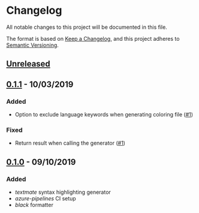 # Changelog

All notable changes to this project will be documented in this file.

The format is based on [Keep a Changelog][keepachangelog],
and this project adheres to [Semantic Versioning][semver].

## [Unreleased]

## [0.1.1] - 10/03/2019

### Added

- Option to exclude language keywords when generating coloring file ([#1])

### Fixed

- Return result when calling the generator ([#1])

[#1]: https://github.com/danixeee/textx-gen-coloring/pull/1

## [0.1.0] - 09/10/2019

### Added

- _textmate_ syntax highlighting generator
- _azure-pipelines_ CI setup
- _black_ formatter

[keepachangelog]: https://keepachangelog.com/en/1.0.0/
[semver]: https://semver.org/spec/v2.0.0.html

[Unreleased]: https://github.com/danixeee/textx-gen-coloring/compare/v0.1.1...HEAD
[0.1.1]: https://github.com/danixeee/textx-gen-coloring/compare/v0.1.1...v0.1.0
[0.1.0]: https://github.com/danixeee/textx-gen-coloring/compare/80eb53ad926e79c284d36213360ec75515740634...v0.1.0
